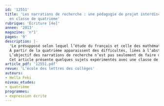 ```yaml
---
id: '12551'
title: 'Les narrations de recherche : une pédagogie de projet interdisciplinaire
  en classe de quatrième'
rubrique: 'Écriture [4e]'
annee: '2013'
magazine: 'n°1'
pages: '9'
description: |-
  'Le présupposé selon lequel l’étude du français et celle des mathématiques ne semblent pas faire bon ménage peut se déconstruire grâce à des « narrations de recherche ». Il s’agit de faire raconter, par l’élève lui-même, la suite des actions qu’il a réalisées au cours de la recherche de la solution à un problème.
  À partir de la quatrième apparaissent des difficultés, liées à l’abstraction grandissante des notions enseignées, des écrits rencontrés et à produire, ainsi qu’aux premiers pas dans la démonstration en mathématiques et dans l’argumentation en français.
  L’objectif des narrations de recherche n’est pas seulement de faire des « mathématiques », mais aussi de savoir se servir de sa plume ! Le travail sur l’écriture de la démonstration permet d’habituer l’élève à écrire, à expliquer, à justifier, à contrôler ses écrits, à les améliorer. Par ces pratiques, l’élève prend confiance en sa capacité à écrire.
  Cet article présente quelques sujets expérimentés avec une classe de quatrième.'
article_pdf: '12551.pdf'
revue: 'L’école des lettres des collèges'
auteurs:
- Hella Feki
niveau_etudes:
- quatrième
programmes:
- expression écrite
---
```

